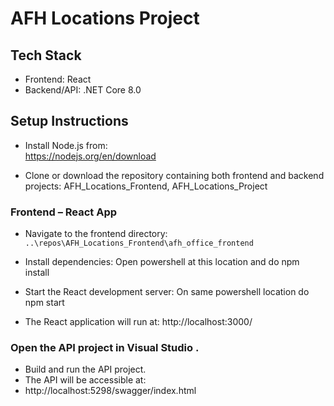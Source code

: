 # AFH Locations Project

## Tech Stack
- Frontend: React  
- Backend/API: .NET Core 8.0

## Setup Instructions

- Install Node.js from:  
  https://nodejs.org/en/download

- Clone or download the repository containing both frontend and backend projects:
  AFH_Locations_Frontend,
  AFH_Locations_Project

### Frontend – React App

- Navigate to the frontend directory:  
  `..\repos\AFH_Locations_Frontend\afh_office_frontend`

- Install dependencies:
  Open powershell at this location and do
            npm install

- Start the React development server:
  On same powershell location do  
            npm start

- The React application will run at:
  http://localhost:3000/

 
 
 ### Open the API project in Visual Studio .

 - Build and run the API project.
 - The API will be accessible at:
 - http://localhost:5298/swagger/index.html
